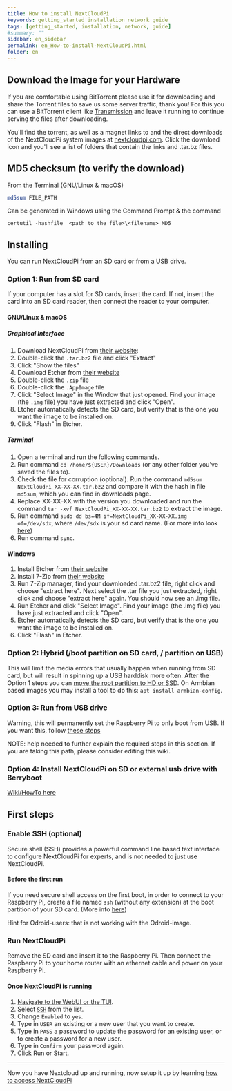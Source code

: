 ```yaml
---
title: How to install NextCloudPi
keywords: getting_started installation network guide
tags: [getting_started, installation, network, guide]
#summary: ""
sidebar: en_sidebar
permalink: en_How-to-install-NextCloudPi.html
folder: en
---
```



[ssh]: https://github.com/nextcloud/nextcloudpi/wiki/Configuration-Reference#ssh

## Download the Image for your Hardware

If you are comfortable using BitTorrent please use it for downloading and share the Torrent files to save us some server traffic, thank you! For this you can use a BitTorrent client like [Transmission](https://transmissionbt.com/download/) and leave it running to continue serving the files after downloading.

You'll find the torrent, as well as a magnet links to and the direct downloads of the NextCloudPi system images at [nextcloudpi.com](https://ownyourbits.com/nextcloudpi/#download). Click the download icon and you'll see a list of folders that contain the links and .tar.bz files.


## MD5 checksum (to verify the download)

From the Terminal (GNU/Linux & macOS)

```bash
md5sum FILE_PATH
```

Can be generated in Windows using the Command Prompt & the command

    certutil -hashfile  <path to the file>\<filename> MD5

## Installing

You can run NextCloudPi from an SD card or from a USB drive.

### Option 1: Run from SD card

If your computer has a slot for SD cards, insert the card. If not, insert the card into an SD card reader, then connect the reader to your computer.

#### GNU/Linux & macOS

##### Graphical Interface

1. Download NextCloudPi from [their website](https://ownyourbits.com/nextcloudpi/#download):
2. Double-click the `.tar.bz2` file and click "Extract"
3. Click "Show the files"
4. Download Etcher from [their website](https://etcher.io/)
5. Double-click the `.zip` file
6. Double-click the `.AppImage` file
7. Click "Select Image" in the Window that just opened. Find your image (the `.img` file) you have just extracted and click "Open".
8. Etcher automatically detects the SD card, but verify that is the one you want the image to be installed on.
9. Click "Flash" in Etcher.

##### Terminal

1. Open a terminal and run the following commands.
2. Run command `cd /home/${USER}/Downloads` (or any other folder you've saved the files to).
3. Check the file for corruption (optional). Run the command `md5sum NextCloudPi_XX-XX-XX.tar.bz2` and compare it with the hash in file `md5sum`, which you can find in downloads page.
4. Replace XX-XX-XX with the version you downloaded and run the command `tar -xvf NextCloudPi_XX-XX-XX.tar.bz2` to extract the image.
5. Run command `sudo dd bs=4M if=NextCloudPi_XX-XX-XX.img of=/dev/sdx`, where `/dev/sdx` is your sd card name. (For more info look [here](https://www.raspberrypi.org/documentation/installation/installing-images/linux.md))
6. Run command `sync`.

#### Windows
1. Install Etcher from [their website](https://etcher.io/)
2. Install 7-Zip from [their website](http://www.7-zip.org/)
3. Run 7-Zip manager, find your downloaded .tar.bz2 file, right click and choose "extract here". Next select the .tar file you just extracted, right click and choose "extract here" again. You should now see an .img file.
4. Run Etcher and click "Select Image". Find your image (the .img file) you have just extracted and click "Open".
5. Etcher automatically detects the SD card, but verify that is the one you want the image to be installed on.
6. Click "Flash" in Etcher.


### Option 2: Hybrid (/boot partition on SD card, / partition on USB)

This will limit the media errors that usually happen when running from SD card, but will result in spinning up a USB harddisk more often. After the Option 1 steps you can [move the root partition to HD or SSD](https://elinux.org/Transfer_system_disk_from_SD_card_to_hard_disk). On Armbian based images you may install a tool to do this: `apt install armbian-config`.


### Option 3: Run from USB drive

Warning, this will permanently set the Raspberry Pi to only boot from USB. If you want this, follow [these steps](https://www.raspberrypi.org/documentation/hardware/raspberrypi/bootmodes/msd.md)

NOTE: help needed to further explain the required steps in this section. If you are taking this path, please consider editing this wiki.

### Option 4: Install NextCloudPi on SD or external usb drive with Berryboot
[Wiki/HowTo here](https://github.com/nextcloud/nextcloudpi/wiki/How-to-install-NextCloudPi-on-an-external-drive-using-Berryboot.)

## First steps

### Enable SSH (optional)

Secure shell (SSH) provides a powerful command line based text interface to configure NextCloudPi for experts, and is not needed to just use NextCloudPi.

#### Before the first run

If you need secure shell access on the first boot, in order to connect to your Raspberry Pi, create a file named `ssh` (without any extension) at the boot partition of your SD card. (More info [here](https://www.raspberrypi.org/documentation/remote-access/ssh/))

Hint for Odroid-users: that is not working with the Odroid-image.

### Run NextCloudPi
Remove the SD card and insert it to the Raspberry Pi. Then connect the Raspberry Pi to your home router with an ethernet cable and power on your Raspberry Pi.


#### Once NextCloudPi is running

1. [Navigate to the WebUI or the TUI](https://github.com/nextcloud/nextcloudpi/wiki/How-to-configure-NextCloudPi).
2. Select [`SSH`][ssh] from the list.
3. Change `Enabled` to `yes`.
4. Type in `USER` an existing or a new user that you want to create.
5. Type in `PASS` a password to update the password for an existing user, or to create a password for a new user.
6. Type in `Confirm` your password again.
7. Click Run or Start.

---

Now you have Nextcloud up and running, now setup it up by learning [how to access NextCloudPi](https://github.com/nextcloud/nextcloudpi/wiki/How-to-access-NextCloudPi)
